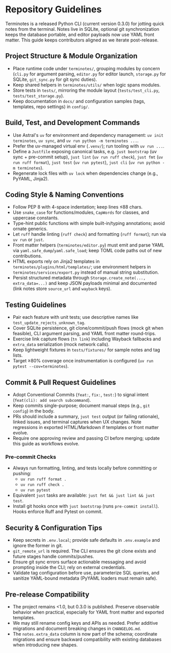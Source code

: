 # Repository Guidelines

Terminotes is a released Python CLI (current version 0.3.0) for jotting quick notes from the terminal. Notes live in SQLite, optional git synchronization keeps the database portable, and editor payloads now use YAML front matter. This guide keeps contributors aligned as we iterate post-release.

## Project Structure & Module Organization
- Place runtime code under `terminotes/`, grouping modules by concern (`cli.py` for argument parsing, `editor.py` for editor launch, `storage.py` for SQLite, `git_sync.py` for git sync duties).
- Keep shared helpers in `terminotes/utils/` when logic spans modules.
- Store tests in `tests/`, mirroring the module layout (`tests/test_cli.py`, `tests/test_storage.py`).
- Keep documentation in `docs/` and configuration samples (tags, templates, repo settings) in `config/`.

## Build, Test, and Development Commands
- Use Astral's `uv` for environment and dependency management: `uv init terminotes`, `uv sync`, and `uv run python -m terminotes ...`.
- Prefer the uv-managed virtual env (`.venv/`); run tooling with `uv run ...`.
- Define a `Justfile` exposing canonical tasks, e.g. `just bootstrap` (uv sync + pre-commit setup), `just lint` (`uv run ruff check`), `just fmt` (`uv run ruff format`), `just test` (`uv run pytest`), `just cli` (`uv run python -m terminotes`).
- Regenerate lock files with `uv lock` when dependencies change (e.g., PyYAML, Jinja2).

## Coding Style & Naming Conventions
- Follow PEP 8 with 4-space indentation; keep lines ≤88 chars.
- Use `snake_case` for functions/modules, `CapWords` for classes, and uppercase constants.
- Type-hint public functions with simple built-in/typing annotations; avoid ornate generics.
- Let `ruff` handle linting (`ruff check`) and formatting (`ruff format`); run via `uv run` or `just`.
- Front matter helpers (`terminotes/editor.py`) must emit and parse YAML via `yaml.safe_dump`/`yaml.safe_load`; keep TOML code paths out of new contributions.
- HTML exports rely on Jinja2 templates in `terminotes/plugins/html/templates/`; use environment helpers in `terminotes/services/export.py` instead of manual string substitution.
- Persist structured metadata through `Storage.create_note(..., extra_data=...)` and keep JSON payloads minimal and documented (link notes store `source_url` and `wayback` keys).

## Testing Guidelines
- Pair each feature with unit tests; use descriptive names like `test_update_rejects_unknown_tag`.
- Cover SQLite persistence, git clone/commit/push flows (mock git when feasible), CLI argument parsing, and YAML front matter round-trips.
- Exercise link capture flows (`tn link`) including Wayback fallbacks and `extra_data` serialization (mock network calls).
- Keep lightweight fixtures in `tests/fixtures/` for sample notes and tag lists.
- Target ≥80% coverage once instrumentation is configured (`uv run pytest --cov=terminotes`).

## Commit & Pull Request Guidelines
- Adopt Conventional Commits (`feat:`, `fix:`, `test:`) to signal intent (`feat(cli): add search subcommand`).
- Keep commits single-purpose; document manual steps (e.g., `git config`) in the body.
- PRs should include a summary, `just test` output (or failing rationale), linked issues, and terminal captures when UX changes. Note regressions in exported HTML/Markdown if templates or front matter evolve.
- Require one approving review and passing CI before merging; update this guide as workflows evolve.

### Pre-commit Checks
- Always run formatting, linting, and tests locally before committing or pushing:
  - `uv run ruff format .`
  - `uv run ruff check .`
  - `uv run pytest`
- Equivalent `just` tasks are available: `just fmt && just lint && just test`.
- Install git hooks once with `just bootstrap` (runs `pre-commit install`). Hooks enforce Ruff and Pytest on commit.

## Security & Configuration Tips
- Keep secrets in `.env.local`; provide safe defaults in `.env.example` and ignore the former in git.
- `git_remote_url` is required. The CLI ensures the git clone exists and future stages handle commits/pushes.
- Ensure git sync errors surface actionable messaging and avoid prompting inside the CLI; rely on external credentials.
- Validate tag configuration before use, parameterize SQL queries, and sanitize YAML-bound metadata (PyYAML loaders must remain safe).

## Pre-release Compatibility
- The project remains <1.0, but 0.3.0 is published. Preserve observable behavior when practical, especially for YAML front matter and exported templates.
- We may still rename config keys and APIs as needed. Prefer additive migrations and document breaking changes in `CHANGELOG.md`.
- The `notes.extra_data` column is now part of the schema; coordinate migrations and ensure backward compatibility with existing databases when introducing new shapes.
